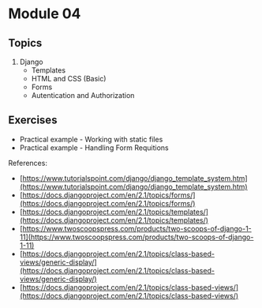 # Module 04

## Topics

1. Django 
   - Templates
   - HTML and CSS (Basic)
   - Forms
   - Autentication and Authorization


## Exercises

* Practical example - Working with static files
* Practical example - Handling Form Requitions


References:

* [https://www.tutorialspoint.com/django/django_template_system.htm](https://www.tutorialspoint.com/django/django_template_system.htm)
* [https://docs.djangoproject.com/en/2.1/topics/forms/](https://docs.djangoproject.com/en/2.1/topics/forms/)
* [https://docs.djangoproject.com/en/2.1/topics/templates/](https://docs.djangoproject.com/en/2.1/topics/templates/)
* [https://www.twoscoopspress.com/products/two-scoops-of-django-1-11](https://www.twoscoopspress.com/products/two-scoops-of-django-1-11)
* [https://docs.djangoproject.com/en/2.1/topics/class-based-views/generic-display/](https://docs.djangoproject.com/en/2.1/topics/class-based-views/generic-display/)
* [https://docs.djangoproject.com/en/2.1/topics/class-based-views/](https://docs.djangoproject.com/en/2.1/topics/class-based-views/)
